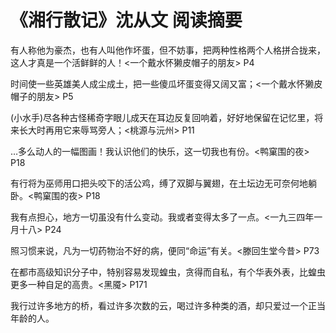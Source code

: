 # 《湘行散记》沈从文 阅读摘要

有人称他为豪杰，也有人叫他作坏蛋，但不妨事，把两种性格两个人格拼合拢来，这人才真是一个活鲜鲜的人！<一个戴水怀獭皮帽子的朋友> P4

时间使一些英雄美人成尘成土，把一些傻瓜坏蛋变得又阔又富；<一个戴水怀獭皮帽子的朋友> P5

(小水手)尽各种古怪稀奇字眼儿成天在耳边反复回响着，好好地保留在记忆里，将来长大时再用它来辱骂旁人；<桃源与沅州> P11

…多么动人的一幅图画！我认识他们的快乐，这一切我也有份。<鸭窠围的夜> P18

有行将为巫师用口把头咬下的活公鸡，缚了双脚与翼翅，在土坛边无可奈何地躺卧。<鸭窠围的夜> P18

我有点担心，地方一切虽没有什么变动。我或者变得太多了一点。<一九三四年一月十八> P24

照习惯来说，凡为一切药物治不好的病，便同“命运”有关。<滕回生堂今昔> P73

在都市高级知识分子中，特别容易发现蝗虫，贪得而自私，有个华表外表，比蝗虫更多一种自足的高贵。<黑魇> P171

我行过许多地方的桥，看过许多次数的云，喝过许多种类的酒，却只爱过一个正当年龄的人。
